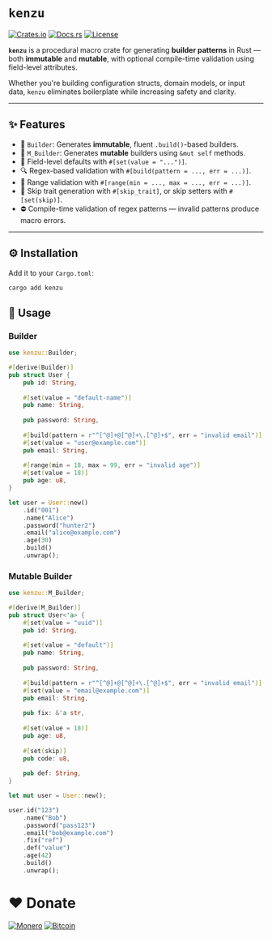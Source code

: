 # `kenzu`

[![Crates.io](https://img.shields.io/crates/v/kenzu.svg)](https://crates.io/crates/kenzu)
[![Docs.rs](https://docs.rs/kenzu/badge.svg)](https://docs.rs/kenzu)
[![License](https://img.shields.io/crates/l/kenzu.svg)](https://github.com/pas2rust/kenzu/blob/main/LICENSE)

**`kenzu`** is a procedural macro crate for generating **builder patterns** in Rust — both **immutable** and **mutable**, with optional compile-time validation using field-level attributes.

Whether you're building configuration structs, domain models, or input data, `kenzu` eliminates boilerplate while increasing safety and clarity.

---

## ✨ Features

- 🧱 `Builder`: Generates **immutable**, fluent `.build()`-based builders.
- 🔁 `M_Builder`: Generates **mutable** builders using `&mut self` methods.
- 🧰 Field-level defaults with `#[set(value = "...")]`.
- 🔍 Regex-based validation with `#[build(pattern = ..., err = ...)]`.
- 🔢 Range validation with `#[range(min = ..., max = ..., err = ...)]`.
- 🧼 Skip trait generation with `#[skip_trait]`, or skip setters with `#[set(skip)]`.
- ⛔ Compile-time validation of regex patterns — invalid patterns produce macro errors.

---

## ⚙️ Installation

Add it to your `Cargo.toml`:

```bash
cargo add kenzu
```

## 🚀 Usage 

### Builder

```rust
use kenzu::Builder;

#[derive(Builder)]
pub struct User {
    pub id: String,
    
    #[set(value = "default-name")]
    pub name: String,
    
    pub password: String,
    
    #[build(pattern = r"^[^@]+@[^@]+\.[^@]+$", err = "invalid email")]
    #[set(value = "user@example.com")]
    pub email: String,
    
    #[range(min = 18, max = 99, err = "invalid age")]
    #[set(value = 18)]
    pub age: u8,
}

let user = User::new()
    .id("001")
    .name("Alice")
    .password("hunter2")
    .email("alice@example.com")
    .age(30)
    .build()
    .unwrap();
```

### Mutable Builder

```rust
use kenzu::M_Builder;

#[derive(M_Builder)]
pub struct User<'a> {
    #[set(value = "uuid")]
    pub id: String,
    
    #[set(value = "default")]
    pub name: String,
    
    pub password: String,
    
    #[build(pattern = r"^[^@]+@[^@]+\.[^@]+$", err = "invalid email")]
    #[set(value = "email@example.com")]
    pub email: String,
    
    pub fix: &'a str,
    
    #[set(value = 18)]
    pub age: u8,
    
    #[set(skip)]
    pub code: u8,
    
    pub def: String,
}

let mut user = User::new();

user.id("123")
    .name("Bob")
    .password("pass123")
    .email("bob@example.com")
    .fix("ref")
    .def("value")
    .age(42)
    .build()
    .unwrap();
```

# ❤️ Donate

[![Monero](https://img.shields.io/badge/88NKLkhZf1nTVpaSU6vwG6dwBwb9tFVSM8Lpj3YqdL1PMt8Gm7opV7aUnMYBaAC9Y6a4kfDc3fLGoMVqeSJKNphyLpLdEvC-FF6600?style=flat&logo=monero&logoColor=white)](https://github.com/pas2rust/pas2rust/blob/main/pas-monero-donate.png)
[![Bitcoin](https://img.shields.io/badge/bc1qnlayyh84e9u5pd4m9g9sf4c5zdzswvkmudmdu5-EAB300?style=flat&logo=bitcoin&logoColor=white)](https://github.com/pas2rust/pas2rust/blob/main/pas-bitcoin-donate.png)
